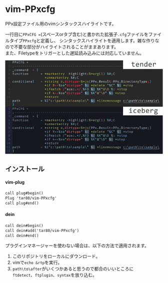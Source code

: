 # vim-PPxcfg

PPx設定ファイル用のvimシンタックスハイライトです。  

一行目に`PPxCFG =`(スペースorタブ含む)と書かれた拡張子`.cfg`ファイルをファイルタイプ`PPxcfg`と定義し、
シンタックスハイライトを適用します。雑な作りなので不要な部分がハイライトされることがままあります。  
また、Filetypeをトリガーとした遅延読み込みには対応していません。

![sample](./sample.jpg)

## インストール

#### vim-plug

```vim
call plug#begin()
Plug 'tar80/vim-PPxcfg'
call plug#end()
```

#### dein

```vim
call dein#begin()
call dein#add('tar80/vim-PPxcfg')
call dein#end()
```

プラグインマネージャーを使わない場合は、以下の方法で適用されます。

1. このリポジトリをローカルにダウンロード。
1. vimで`echo &rtp`を実行。
1. `path\to\after`がいくつかあると思うので都合のいいところに  
   `ftdetect`、`ftplugin`、`syntax`を放り込む。
